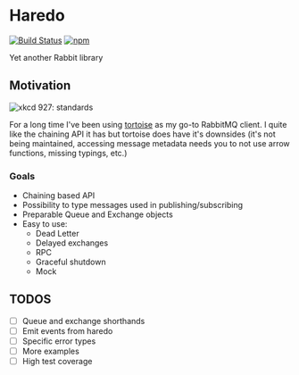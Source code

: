 # Haredo

[![Build Status](https://travis-ci.com/KristjanTammekivi/Haredo.svg?token=5sH57fp4gyjYbXpM9ZY9&branch=master)](https://travis-ci.com/KristjanTammekivi/Haredo)
[![npm](https://img.shields.io/npm/v/haredo.svg)](https://www.npmjs.com/package/haredo)

Yet another Rabbit library

## Motivation

![xkcd 927: standards](https://imgs.xkcd.com/comics/standards.png)

For a long time I've been using [tortoise](https://www.npmjs.com/package/tortoise) as my go-to RabbitMQ client. I quite like the chaining API it has but tortoise does have it's downsides (it's not being maintained, accessing message metadata needs you to not use arrow functions, missing typings, etc.)

### Goals

- Chaining based API
- Possibility to type messages used in publishing/subscribing
- Preparable Queue and Exchange objects
- Easy to use:
    - Dead Letter
    - Delayed exchanges
    - RPC
    - Graceful shutdown
    - Mock

## TODOS

- [ ] Queue and exchange shorthands
- [ ] Emit events from haredo
- [ ] Specific error types
- [ ] More examples
- [ ] High test coverage
